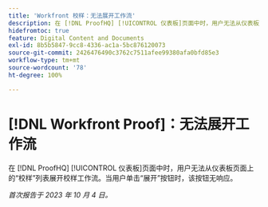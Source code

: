 ```yaml
---
title: 'Workfront 校样：无法展开工作流'
description: 在 [!DNL ProofHQ] [!UICONTROL 仪表板]页面中时，用户无法从仪表板页面上的“校样”列表展开校样工作流。当用户单击“展开”按钮时，该按钮无响应。
hidefromtoc: true
feature: Digital Content and Documents
exl-id: 8b5b5847-9cc8-4336-ac1a-5bc876120073
source-git-commit: 2426476490c3762c7511afee99380afa0bfd85e3
workflow-type: tm+mt
source-wordcount: '78'
ht-degree: 100%

---
```


# [!DNL Workfront Proof]：无法展开工作流

<!--Won't fix, live until Proof deprecated-->

在 [!DNL ProofHQ] [!UICONTROL 仪表板]页面中时，用户无法从仪表板页面上的“校样”列表展开校样工作流。当用户单击“展开”按钮时，该按钮无响应。

_首次报告于 2023 年 10 月 4 日。_
